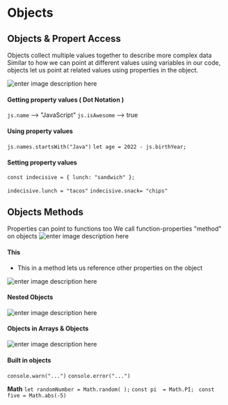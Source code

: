 # Objects

## Objects & Propert Access
 Objects collect multiple values together to describe more complex data
 Similar to how we can point at different values using variables in our code, objects let us point at related values using properties in the object.

![enter image description here](https://i.ibb.co/pdn0g6t/5214.png)

#### Getting property values  ( Dot Notation )
 `js.name` --> "JavaScript"
 `js.isAwesome` --> true
 
 #### Using property values 
 `js.names.startsWith("Java")`
 `let age = 2022 - js.birthYear;`
 
 #### Setting property values 
 `const indecisive = {
	 lunch: "sandwich"
};`

`indecisive.lunch = "tacos"` 
`indecisive.snack= "chips"` 

## Objects Methods
Properties can point to functions too 
We call function-properties "method" on objects
![enter image description here](https://i.ibb.co/0V37x1R/ex.png)


#### This
- This in a method lets us reference other properties on the object

![enter image description here](https://i.ibb.co/cxwmC3J/ex.png)

#### Nested Objects
![enter image description here](https://i.ibb.co/jTz1BQb/ex.png)

#### Objects in Arrays & Objects
![enter image description here](https://i.ibb.co/dfkz7BH/ex.png)

#### Built in objects
`console.warn("...")`
`console.error("...")`

**Math**
`let randomNumber = Math.random( );`
`const pi  = Math.PI; `
`const five = Math.abs(-5)`

